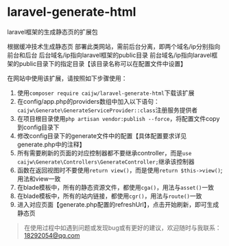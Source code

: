 # laravel-generate-html
laravel框架的生成静态页的扩展包

根据缓冲技术生成静态页
部署此类网站，需前后台分离，即两个域名/ip分别指向前台和后台
后台域名/ip指向laravel框架的public目录
前台域名/ip指向laravel框架的public目录下的指定目录【该目录名称可以在配置文件中设置】

在网站中使用该扩展，请按照如下步骤使用：
1. 使用`composer require caijw/laravel-generate-html`下载该扩展
2. 在config/app.php的providers数组中加入以下语句：`caijw\Generate\GenerateServiceProvider::class`注册服务提供者
3. 在项目根目录使用`php artisan vendor:publish --force`，将配置文件copy到config目录下
4. 修改config目录下的generate文件中的配置【具体配置要求详见generate.php中的注释】
5. 所有需要刷新的页面的对应控制器都不要继承controller，而是`use caijw\Generate\Controllers\GenerateController;`继承该控制器
6. 函数在返回视图时不要使用`return view()`，而是使用`return $this->view()`;用法和view一致
7. 在blade模板中，所有的静态资源文件，都使用`cga()`，用法与`asset()`一致
8. 在blade模板中，所有的站内链接，都使用`cgr()`，用法与`route()`一致
9. 进入对应页面【generate.php配置的refreshUrl】，点击开始刷新，即可生成静态页

> 在使用过程中如遇到问题或发现bug或有更好的建议，欢迎随时与我联系：18292054@qq.com